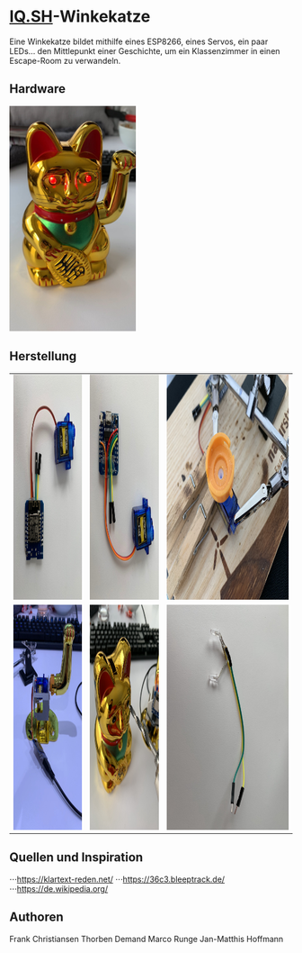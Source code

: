 # [IQ.SH](http://www.iqsh.de)-Winkekatze

Eine Winkekatze bildet mithilfe eines ESP8266, eines Servos, ein paar LEDs... den Mittlepunkt einer Geschichte, um ein Klassenzimmer in einen Escape-Room zu verwandeln.

## Hardware
<img src="Bilder/07_fertig.jpg" alt="Winkekatze_fertig" height="400">


## Herstellung
| | | |
|:-------------------------:|:-------------------------:|:-------------------------:|
| <img src="Bilder/01_Servo.jpg" alt="Winkekatze_Servo" height="400"> | <img src="Bilder/02_GPIOs.jpg" alt="Winkekatze_GPIOs" height="400"> | <img src="Bilder/03_Arm.jpg" alt="Winkekatze_Arm" height="400"> |
| <img src="Bilder/04_Test1.jpg" alt="Winkekatze_Test1" height="400"> | <img src="Bilder/05_Augen.jpg" alt="Winkekatze_Augen" height="400"> | <img src="Bilder/06_LEDs.jpg" alt="Winkekatze_LEDs" height="400"> |

## Quellen und Inspiration
⋅⋅⋅https://klartext-reden.net/
⋅⋅⋅https://36c3.bleeptrack.de/
⋅⋅⋅https://de.wikipedia.org/

## Authoren
Frank Christiansen
Thorben Demand
Marco Runge
Jan-Matthis Hoffmann
